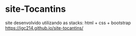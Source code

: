 # site-Tocantins
 site desenvolvido utilizando as stacks: html + css + bootstrap
 https://igc214.github.io/site-tocantins/
